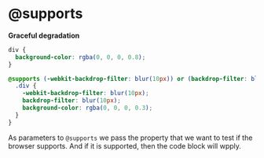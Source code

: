 # @supports

**Graceful degradation**

```css
div {
  background-color: rgba(0, 0, 0, 0.8);
}

@supports (-webkit-backdrop-filter: blur(10px)) or (backdrop-filter: blur(10px)) {
  .div {
    -webkit-backdrop-filter: blur(10px);
    backdrop-filter: blur(10px);
    background-color: rgba(0, 0, 0, 0.3);
  }
}
```

As parameters to `@supports` we pass the property that we want to test if the browser supports. And if it is supported, then the code block will wpply.
